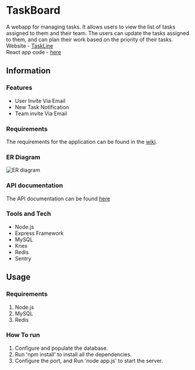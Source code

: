 # TaskBoard

A webapp for managing tasks. It allows users to view the list of tasks assigned to them and their team. The users can update the tasks assigned to them, and can plan their work based on the priority of their tasks. Website - [TaskLine](http://taskline.000webhostapp.com)               
React app code - [here](https://github.com/Bhargavishnu/frontendtaskline)

## Information

### Features

* User Invite Via Email
* New Task Notification
* Team invite Via Email

### Requirements

The requirements for the application can be found in the [wiki](https://github.com/rahulbu/TaskBoard/wiki/).

### ER Diagram

![ER diagram](https://github.com/rahulbu/TaskBoard/blob/master/task-line.png)

### API documentation

The API documentation can be found [here](https://documenter.getpostman.com/view/10203641/SWTHbb5z)

### Tools and Tech

* Node.js
* Express Framework
* MySQL
* Knex
* Redis
* Sentry

## Usage

### Requirements

1. Node.js
2. MySQL
3. Redis

### How To run

1. Configure and populate the database.
2. Run 'npm install' to install all the dependencies.
3. Configure the port, and Run 'node app.js' to start the server.

